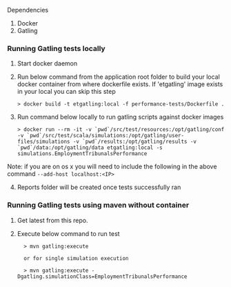 Dependencies
1. Docker
2. Gatling 


### Running Gatling tests locally

1. Start docker daemon 
2. Run below command from the application root folder to build your local docker container from where dockerfile exists.  If 'etgatling' image exists in your local you can skip this step

    ```
    > docker build -t etgatling:local -f performance-tests/Dockerfile .

    ```

3. Run command below locally to run gatling scripts against docker images
   ```
   > docker run --rm -it -v `pwd`/src/test/resources:/opt/gatling/conf -v `pwd`/src/test/scala/simulations:/opt/gatling/user-files/simulations -v `pwd`/results:/opt/gatling/results -v `pwd`/data:/opt/gatling/data etgatling:local -s simulations.EmploymentTribunalsPerformance
   ```

Note: if you are on os x you will need to include the following in the above command `--add-host localhost:<IP>`

    
4. Reports folder will be created once tests successfully ran


### Running Gatling tests using maven without container

1. Get latest from this repo.

2. Execute below command to run test

    ```
      > mvn gatling:execute

      or for single simulation execution

      > mvn gatling:execute -Dgatling.simulationClass=EmploymentTribunalsPerformance

    ```